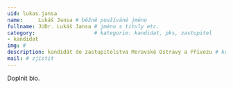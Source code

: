 ```yaml
---
uid: lukas.jansa
name:     Lukáš Jansa # běžně používáné jméno
fullname: JUDr. Lukáš Jansa # jméno s tituly etc.
category:                 	# kategorie: kandidat, pks, zastupitel
- kandidat 
img: #
description: kandidát do zastupitelstva Moravské Ostravy a Přívozu # kratký popis, max 160 znaků
mail: # zjistit
---
```


Doplnit bio.
